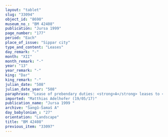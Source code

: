 ```yaml
---
layout: "tablet"
slug: "33094"
object_id: "8690"
museum_no_: "BM 42408"
publication: "Jursa 1999"
page_number: "177"
period: "Each"
place_of_issue: "Sippar city"
type_and_content: "Leases"
day_remark: "-"
month: "XII"
month_remark: "-"
year: "13"
year_remark: "-"
king: "Dar"
king_remark: "-"
julian_date: "508"
julian_date_year: "508"
paraphrase: "Lease of prebendary duties: <strong>A</strong> leases to <strong>B</strong> for 1 year the income of the diviner&rsquo;s prebend and the sheep inspections, the regular offering (<em>sattukku</em>), <em>guqq&ucirc;</em>-offering of the new year&rsquo;s festival and the monthly <em>kiskirru </em>service of S&icirc;n of the Bīt-red&ucirc;ti, including vegetables, date baskets (<em>gip&ucirc;</em>) and the ordinary worshippers&rsquo; (<em>kāribu</em>) offering of sheep. The rent amounts to 5 shekels of white silver. <strong><sup>f</sup>C</strong> receives &frac12; shekels from <strong>B</strong>. 6 witnesses and the scribe (<strong>= A</strong>).<br /> &nbsp;<br /> <strong>A</strong>&nbsp;= Nidintu-Marduk/&Scaron;ama&scaron;-&scaron;umu-lī&scaron;ir//Ileˀˀi-Marduk; <strong>B</strong>&nbsp;= Bēl-upahhir/Nādinu//Bāˀiru; <strong><sup>f</sup>C</strong> = <sup>f</sup>Inbāya, mother of <strong>A</strong><br /> &nbsp;"
imported: "Matthias Adelhofer (19/05/17)"
publication_name: "Jursa 1999 "
archive: "Šangû-Šamaš A"
day_babylonian_: "27"
orientation: "Landscape"
title: "BM 42408"
previous_item: "33097"
---
```

